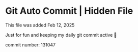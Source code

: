 # Git Auto Commit | Hidden File

This file was added Feb 12, 2025

Just for fun and keeping my daily git commit active 🤪

commit number: 131047
